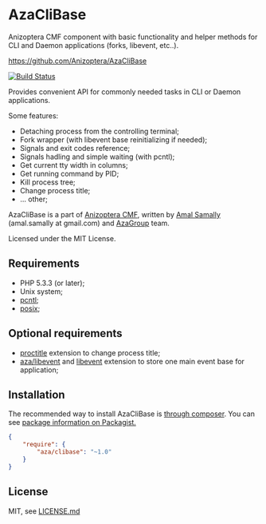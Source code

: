 AzaCliBase
==========

Anizoptera CMF component with basic functionality and helper methods for CLI and Daemon applications (forks, libevent, etc..).

https://github.com/Anizoptera/AzaCliBase

[![Build Status](https://secure.travis-ci.org/Anizoptera/AzaCliBase.png?branch=master)](http://travis-ci.org/Anizoptera/AzaCliBase)

Provides convenient API for commonly needed tasks in CLI or Daemon applications.

Some features:

* Detaching process from the controlling terminal;
* Fork wrapper (with libevent base reinitializing if needed);
* Signals and exit codes reference;
* Signals hadling and simple waiting (with pcntl);
* Get current tty width in columns;
* Get running command by PID;
* Kill process tree;
* Change process title;
*  ... other;

AzaCliBase is a part of [Anizoptera CMF](https://github.com/Anizoptera), written by [Amal Samally](http://azagroup.ru/#amal) (amal.samally at gmail.com) and [AzaGroup](http://azagroup.ru/) team.

Licensed under the MIT License.


Requirements
------------

* PHP 5.3.3 (or later);
* Unix system;
* [pcntl](http://php.net/pcntl);
* [posix](http://php.net/posix);


Optional requirements
---------------------

* [proctitle](http://php.net/proctitle) extension to change process title;
* [aza/libevent](https://packagist.org/packages/aza/libevent) and [libevent](http://php.net/libevent) extension to store one main event base for application;


Installation
------------

The recommended way to install AzaCliBase is [through composer](http://getcomposer.org).
You can see [package information on Packagist.](https://packagist.org/packages/aza/clibase)

```JSON
{
	"require": {
		"aza/clibase": "~1.0"
	}
}
```


License
-------

MIT, see [LICENSE.md](LICENSE.md)
